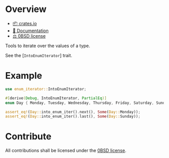 <!-- cargo-sync-readme start -->

# Overview
- [📦 crates.io](https://crates.io/crates/enum-iterator)
- [📖 Documentation](https://docs.rs/enum-iterator)
- [⚖ 0BSD license](https://spdx.org/licenses/0BSD.html)

Tools to iterate over the values of a type.

See the [`IntoEnumIterator`] trait.

# Example
```rust
use enum_iterator::IntoEnumIterator;

#[derive(Debug, IntoEnumIterator, PartialEq)]
enum Day { Monday, Tuesday, Wednesday, Thursday, Friday, Saturday, Sunday }

assert_eq!(Day::into_enum_iter().next(), Some(Day::Monday));
assert_eq!(Day::into_enum_iter().last(), Some(Day::Sunday));
```

# Contribute
All contributions shall be licensed under the [0BSD license](https://spdx.org/licenses/0BSD.html).

<!-- cargo-sync-readme end -->
